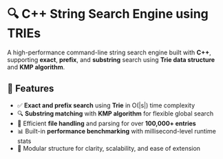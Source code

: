 # 🔍 C++ String Search Engine using TRIEs

A high-performance command-line string search engine built with **C++**, supporting **exact**, **prefix**, and **substring** search using **Trie data structure** and **KMP algorithm**.

## 🚀 Features

- ✅ **Exact and prefix search** using **Trie** in O(|s|) time complexity
- 🔍 **Substring matching** with **KMP algorithm** for flexible global search
- 📁 Efficient **file handling** and parsing for over **100,000+ entries**
- 📊 Built-in **performance benchmarking** with millisecond-level runtime stats
- 🧩 Modular structure for clarity, scalability, and ease of extension
